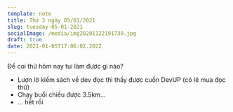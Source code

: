 ```yaml
---
template: note
title: Thứ 3 ngày 05/01/2021
slug: tuesday-05-01-2021
socialImage: /media/img20201122191730.jpg
draft: true
date: 2021-01-05T17:06:02.202Z
---
```

Để coi thử hôm nay tui làm đươc gì nào?

* Lượn lờ kiếm sách về dev đọc thì thấy được cuốn DevUP (có lẽ mua đọc thử)
*  Chạy buổi chiều được 3.5km...
* ... hết rồi